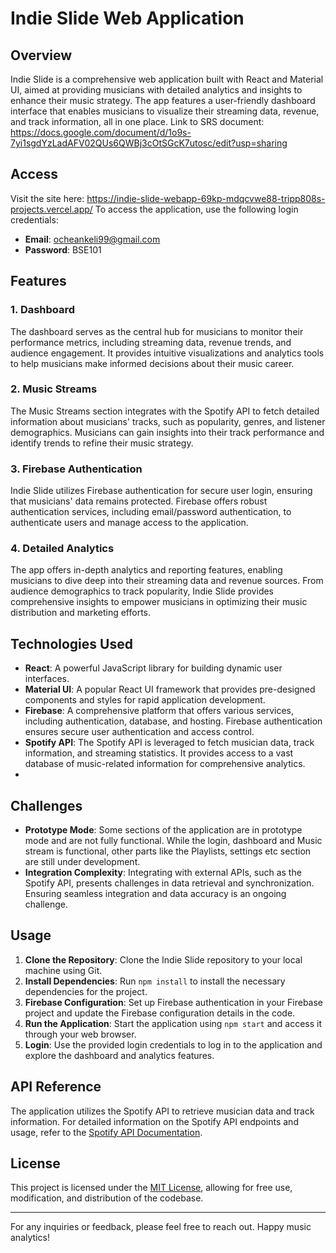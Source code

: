 # Indie Slide Web Application

## Overview

Indie Slide is a comprehensive web application built with React and Material UI, aimed at providing musicians with detailed analytics and insights to enhance their music strategy. The app features a user-friendly dashboard interface that enables musicians to visualize their streaming data, revenue, and track information, all in one place. 
Link to SRS document: https://docs.google.com/document/d/1o9s-7yi1sgdYzLadAFV02QUs6QWBj3cOtSGcK7utosc/edit?usp=sharing

## Access
Visit the site here: https://indie-slide-webapp-69kp-mdqcvwe88-tripp808s-projects.vercel.app/
To access the application, use the following login credentials:
- **Email**: ocheankeli99@gmail.com
- **Password**: BSE101

## Features

### 1. Dashboard
The dashboard serves as the central hub for musicians to monitor their performance metrics, including streaming data, revenue trends, and audience engagement. It provides intuitive visualizations and analytics tools to help musicians make informed decisions about their music career.

### 2. Music Streams
The Music Streams section integrates with the Spotify API to fetch detailed information about musicians' tracks, such as popularity, genres, and listener demographics. Musicians can gain insights into their track performance and identify trends to refine their music strategy.

### 3. Firebase Authentication
Indie Slide utilizes Firebase authentication for secure user login, ensuring that musicians' data remains protected. Firebase offers robust authentication services, including email/password authentication, to authenticate users and manage access to the application.

### 4. Detailed Analytics
The app offers in-depth analytics and reporting features, enabling musicians to dive deep into their streaming data and revenue sources. From audience demographics to track popularity, Indie Slide provides comprehensive insights to empower musicians in optimizing their music distribution and marketing efforts.

## Technologies Used

- **React**: A powerful JavaScript library for building dynamic user interfaces.
- **Material UI**: A popular React UI framework that provides pre-designed components and styles for rapid application development.
- **Firebase**: A comprehensive platform that offers various services, including authentication, database, and hosting. Firebase authentication ensures secure user authentication and access control.
- **Spotify API**: The Spotify API is leveraged to fetch musician data, track information, and streaming statistics. It provides access to a vast database of music-related information for comprehensive analytics.
- 
## Challenges

- **Prototype Mode**: Some sections of the application are in prototype mode and are not fully functional. While the login, dashboard and Music stream is functional, other parts like the Playlists, settings etc section are still under development.
- **Integration Complexity**: Integrating with external APIs, such as the Spotify API, presents challenges in data retrieval and synchronization. Ensuring seamless integration and data accuracy is an ongoing challenge.

## Usage

1. **Clone the Repository**: Clone the Indie Slide repository to your local machine using Git.
2. **Install Dependencies**: Run `npm install` to install the necessary dependencies for the project.
3. **Firebase Configuration**: Set up Firebase authentication in your Firebase project and update the Firebase configuration details in the code.
4. **Run the Application**: Start the application using `npm start` and access it through your web browser.
5. **Login**: Use the provided login credentials to log in to the application and explore the dashboard and analytics features.

## API Reference

The application utilizes the Spotify API to retrieve musician data and track information. For detailed information on the Spotify API endpoints and usage, refer to the [Spotify API Documentation](https://rapidapi.com/Glavier/api/spotify23).

## License

This project is licensed under the [MIT License](LICENSE), allowing for free use, modification, and distribution of the codebase.

---

For any inquiries or feedback, please feel free to reach out. Happy music analytics!

